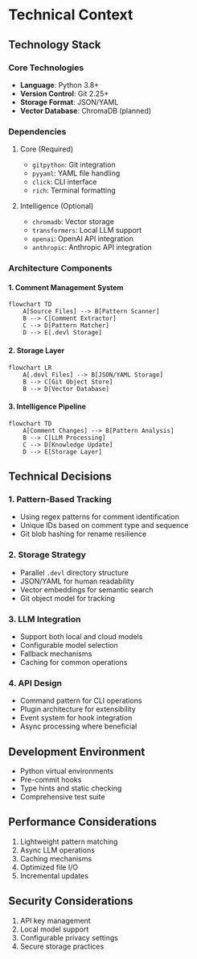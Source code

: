 # Technical Context

## Technology Stack

### Core Technologies
- **Language**: Python 3.8+
- **Version Control**: Git 2.25+
- **Storage Format**: JSON/YAML
- **Vector Database**: ChromaDB (planned)

### Dependencies
1. Core (Required)
   - `gitpython`: Git integration
   - `pyyaml`: YAML file handling
   - `click`: CLI interface
   - `rich`: Terminal formatting

2. Intelligence (Optional)
   - `chromadb`: Vector storage
   - `transformers`: Local LLM support
   - `openai`: OpenAI API integration
   - `anthropic`: Anthropic API integration

### Architecture Components

#### 1. Comment Management System
```mermaid
flowchart TD
    A[Source Files] --> B[Pattern Scanner]
    B --> C[Comment Extractor]
    C --> D[Pattern Matcher]
    D --> E[.devl Storage]
```

#### 2. Storage Layer
```mermaid
flowchart LR
    A[.devl Files] --> B[JSON/YAML Storage]
    B --> C[Git Object Store]
    B --> D[Vector Database]
```

#### 3. Intelligence Pipeline
```mermaid
flowchart TD
    A[Comment Changes] --> B[Pattern Analysis]
    B --> C[LLM Processing]
    C --> D[Knowledge Update]
    D --> E[Storage Layer]
```

## Technical Decisions

### 1. Pattern-Based Tracking
- Using regex patterns for comment identification
- Unique IDs based on comment type and sequence
- Git blob hashing for rename resilience

### 2. Storage Strategy
- Parallel `.devl` directory structure
- JSON/YAML for human readability
- Vector embeddings for semantic search
- Git object model for tracking

### 3. LLM Integration
- Support both local and cloud models
- Configurable model selection
- Fallback mechanisms
- Caching for common operations

### 4. API Design
- Command pattern for CLI operations
- Plugin architecture for extensibility
- Event system for hook integration
- Async processing where beneficial

## Development Environment
- Python virtual environments
- Pre-commit hooks
- Type hints and static checking
- Comprehensive test suite

## Performance Considerations
1. Lightweight pattern matching
2. Async LLM operations
3. Caching mechanisms
4. Optimized file I/O
5. Incremental updates

## Security Considerations
1. API key management
2. Local model support
3. Configurable privacy settings
4. Secure storage practices